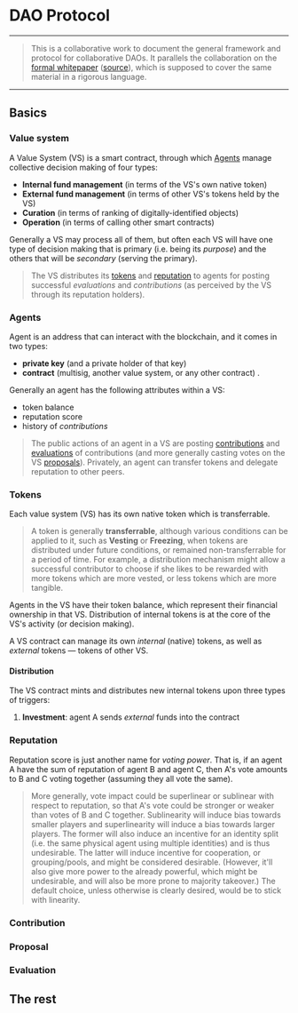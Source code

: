 DAO Protocol
===========

---

>This is a collaborative work to document the general framework and protocol for collaborative DAOs. It parallels the collaboration on the [formal whitepaper](https://github.com/daostack/daostack/raw/master/docs/dao.pdf) ([source](https://github.com/daostack/daostack/blob/master/docs/dao.tex)), which is supposed to cover the same material in a rigorous language. 

---

Basics
------------


### Value system

A Value System (VS) is a smart contract, through which [Agents](#agents) manage collective decision making of four types:

* **Internal fund management** (in terms of the VS's own native token)
* **External fund management** (in terms of other VS's tokens held by the VS)
* **Curation** (in terms of ranking of digitally-identified objects)
*  **Operation** (in terms of calling other smart contracts)

Generally a VS may process all of them, but often each VS will have one type of decision making that is primary (i.e. being its *purpose*) and the others that will be *secondary* (serving the primary).

> The VS distributes its [tokens](#tokens) and [reputation](#reputation) to agents for posting successful *evaluations* and *contributions* (as perceived by the VS through its reputation holders).

<!---
![](https://raw.githubusercontent.com/fmatan/mytests/master/protocol/VS.png) -->

### Agents

Agent is an address that can interact with the blockchain, and it comes in two types:

- **private key** (and a private holder of that key)
- **contract** (multisig, another value system, or any other contract) .

Generally an agent has the following attributes within a VS:

- token balance
- reputation score
- history of *contributions*

> The public actions of an agent in a VS are posting [contributions](#contribution) and  [evaluations](#evaluation) of contributions (and more generally casting votes on the VS [proposals](#proposal)). Privately, an agent can transfer tokens and delegate reputation to other peers.

### Tokens

Each value system (VS) has its own native token which is transferrable.

> A token is generally **transferrable**, although various conditions can be applied to it, such as **Vesting** or **Freezing**, when  tokens are distributed under future conditions, or remained non-transferrable for a period of time. For example, a distribution mechanism might allow a successful contributor to choose if she likes to be rewarded with more tokens which are more vested, or less tokens which are more tangible.


Agents in the VS have their token balance, which represent their financial ownership in that VS. Distribution of internal tokens is at the core of the VS's activity (or decision making).

A VS contract can manage its own *internal* (native) tokens, as well as *external* tokens — tokens of other VS.

#### Distribution

The VS contract mints and distributes new internal tokens upon three types of triggers:

1. **Investment**:  agent A sends *external* funds into the contract

### Reputation

Reputation score is just another name for *voting power*. That is, if an agent A have the sum of reputation of agent B and agent C, then A's vote amounts to B and C voting together (assuming they all vote the same).

> More generally, vote impact could be superlinear or sublinear with respect to reputation, so that A's vote could be stronger or weaker than votes of B and C together. Sublinearity will induce bias towards smaller players and superlinearity will induce a bias towards larger players. The former will also induce an incentive for an identity split (i.e. the same physical agent using multiple identities) and is thus undesirable. The latter will induce incentive for cooperation, or grouping/pools, and might be considered desirable. (However, it'll also give more power to the already powerful, which might be undesirable, and will also be more prone to majority takeover.) The default choice, unless otherwise is clearly desired, would be to stick with linearity.

### Contribution

### Proposal

### Evaluation




The rest
----------
